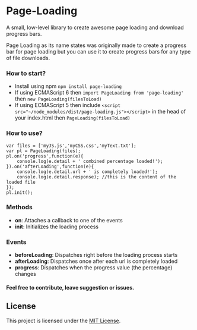 # Page-Loading
A small, low-level library to create awesome page loading and download progress bars.

Page Loading as its name states was originally made to create a progress bar for page loading but you can use it to create progress bars for any type of file downloads. 

### How to start?

* Install using npm `npm install page-loading`
* If using ECMAScript 6 then `import PageLoading from 'page-loading'` then `new PageLoading(filesToLoad)`
* If using ECMAScript 5 then include `<script src="~/node_modules/dist/page-loading.js"></script>` in the head of your index.html then `PageLoading(filesToLoad)`

### How to use?

    var files = ['myJS.js','myCSS.css','myText.txt'];
    var pl = PageLoading(files);
    pl.on('progress',function(e){
        console.log(e.detail + ' combined percentage loaded!');
    }).on('afterLoading',function(e){
        console.log(e.detail.url + ' is completely loaded!');
        console.log(e.detail.response); //this is the content of the loaded file
    });
    pl.init();
    
### Methods
* **on**: Attaches a callback to one of the events
* **init**: Initializes the loading process
    
### Events

* **beforeLoading**: Dispatches right before the loading process starts
* **afterLoading**: Dispatches once after each url is completely loaded
* **progress**: Dispatches when the progress value (the percentage) changes

#### Feel free to contribute, leave suggestion or issues. 

## License

This project is licensed under the [MIT License](https://raw.githubusercontent.com/Amin52J/Page-Loading/master/LICENSE).